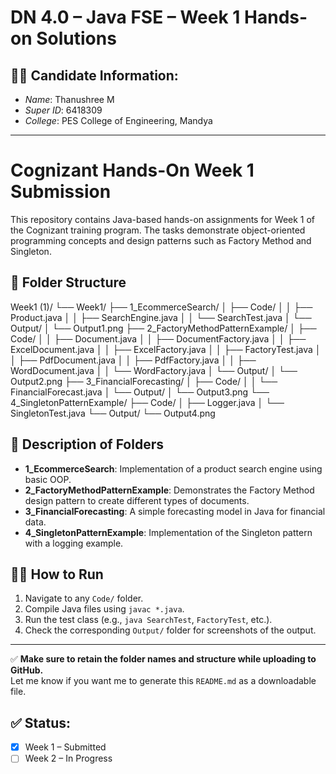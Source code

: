# DN 4.0 – Java FSE – Week 1 Hands-on Solutions

## 👩‍💻 Candidate Information:
- *Name*: Thanushree M
- *Super ID*: 6418309
- *College*: PES College of Engineering, Mandya

---
# Cognizant Hands-On Week 1 Submission

This repository contains Java-based hands-on assignments for Week 1 of the Cognizant training program. The tasks demonstrate object-oriented programming concepts and design patterns such as Factory Method and Singleton.

## 📁 Folder Structure
Week1 (1)/
└── Week1/
    ├── 1_EcommerceSearch/
    │   ├── Code/
    │   │   ├── Product.java
    │   │   ├── SearchEngine.java
    │   │   └── SearchTest.java
    │   └── Output/
    │       └── Output1.png
    ├── 2_FactoryMethodPatternExample/
    │   ├── Code/
    │   │   ├── Document.java
    │   │   ├── DocumentFactory.java
    │   │   ├── ExcelDocument.java
    │   │   ├── ExcelFactory.java
    │   │   ├── FactoryTest.java
    │   │   ├── PdfDocument.java
    │   │   ├── PdfFactory.java
    │   │   ├── WordDocument.java
    │   │   └── WordFactory.java
    │   └── Output/
    │       └── Output2.png
    ├── 3_FinancialForecasting/
    │   ├── Code/
    │   │   └── FinancialForecast.java
    │   └── Output/
    │       └── Output3.png
    └── 4_SingletonPatternExample/
        ├── Code/
        │   ├── Logger.java
        │   └── SingletonTest.java
        └── Output/
            └── Output4.png

## 📌 Description of Folders

- **1_EcommerceSearch**: Implementation of a product search engine using basic OOP.
- **2_FactoryMethodPatternExample**: Demonstrates the Factory Method design pattern to create different types of documents.
- **3_FinancialForecasting**: A simple forecasting model in Java for financial data.
- **4_SingletonPatternExample**: Implementation of the Singleton pattern with a logging example.

## 🧑‍💻 How to Run

1. Navigate to any `Code/` folder.
2. Compile Java files using `javac *.java`.
3. Run the test class (e.g., `java SearchTest`, `FactoryTest`, etc.).
4. Check the corresponding `Output/` folder for screenshots of the output.

---

✅ **Make sure to retain the folder names and structure while uploading to GitHub.**  
Let me know if you want me to generate this `README.md` as a downloadable file.
## ✅ Status:
- [x] Week 1 – Submitted
- [ ] Week 2 – In Progress
